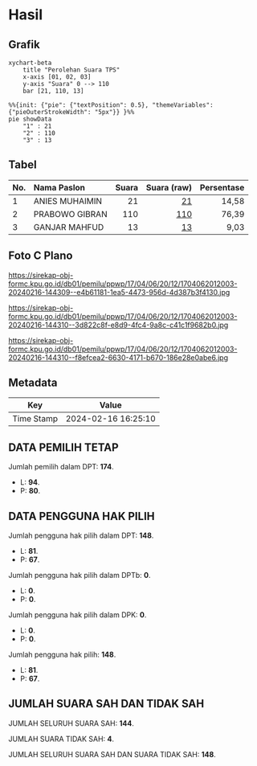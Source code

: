 # Hasil

## Grafik

```mermaid
xychart-beta
    title "Perolehan Suara TPS"
    x-axis [01, 02, 03]
    y-axis "Suara" 0 --> 110
    bar [21, 110, 13]
```

```mermaid
%%{init: {"pie": {"textPosition": 0.5}, "themeVariables": {"pieOuterStrokeWidth": "5px"}} }%%
pie showData
    "1" : 21
    "2" : 110
    "3" : 13
```

## Tabel

| No. | Nama Paslon    | Suara | Suara (raw) | Persentase |
|:--- |:-------------- | -----:| -----------:| ----------:|
| 1   | ANIES MUHAIMIN | 21    | [21][p-1]   | 14,58      |
| 2   | PRABOWO GIBRAN | 110   | [110][p-2]  | 76,39      |
| 3   | GANJAR MAHFUD  | 13    | [13][p-3]   | 9,03       |


[p-1]: https://github.com/gigit-pemilu/pemilu-2024-17-bengkulu/blob/main/pilpres/hitung-suara/sub/17-bengkulu/sub/04-kaur/sub/06-maje/sub/2012-benteng-harapan/sub/003-tps/sub/paslon-1.txt
[p-2]: https://github.com/gigit-pemilu/pemilu-2024-17-bengkulu/blob/main/pilpres/hitung-suara/sub/17-bengkulu/sub/04-kaur/sub/06-maje/sub/2012-benteng-harapan/sub/003-tps/sub/paslon-2.txt
[p-3]: https://github.com/gigit-pemilu/pemilu-2024-17-bengkulu/blob/main/pilpres/hitung-suara/sub/17-bengkulu/sub/04-kaur/sub/06-maje/sub/2012-benteng-harapan/sub/003-tps/sub/paslon-3.txt

## Foto C Plano

https://sirekap-obj-formc.kpu.go.id/db01/pemilu/ppwp/17/04/06/20/12/1704062012003-20240216-144309--e4b61181-1ea5-4473-956d-4d387b3f4130.jpg

https://sirekap-obj-formc.kpu.go.id/db01/pemilu/ppwp/17/04/06/20/12/1704062012003-20240216-144310--3d822c8f-e8d9-4fc4-9a8c-c41c1f9682b0.jpg

https://sirekap-obj-formc.kpu.go.id/db01/pemilu/ppwp/17/04/06/20/12/1704062012003-20240216-144310--f8efcea2-6630-4171-b670-186e28e0abe6.jpg


## Metadata

| Key        | Value               |
| ---------- | ------------------- |
| Time Stamp | 2024-02-16 16:25:10 |


## DATA PEMILIH TETAP

Jumlah pemilih dalam DPT: **174**.
 * L: **94**.
 * P: **80**.

## DATA PENGGUNA HAK PILIH

Jumlah pengguna hak pilih dalam DPT: **148**.
 * L: **81**.
 * P: **67**.

Jumlah pengguna hak pilih dalam DPTb: **0**.
 * L: **0**.
 * P: **0**.

Jumlah pengguna hak pilih dalam DPK: **0**.
 * L: **0**.
 * P: **0**.

Jumlah pengguna hak pilih: **148**.
 * L: **81**.
 * P: **67**.

## JUMLAH SUARA SAH DAN TIDAK SAH

JUMLAH SELURUH SUARA SAH: **144**.

JUMLAH SUARA TIDAK SAH: **4**.

JUMLAH SELURUH SUARA SAH DAN SUARA TIDAK SAH: **148**.


